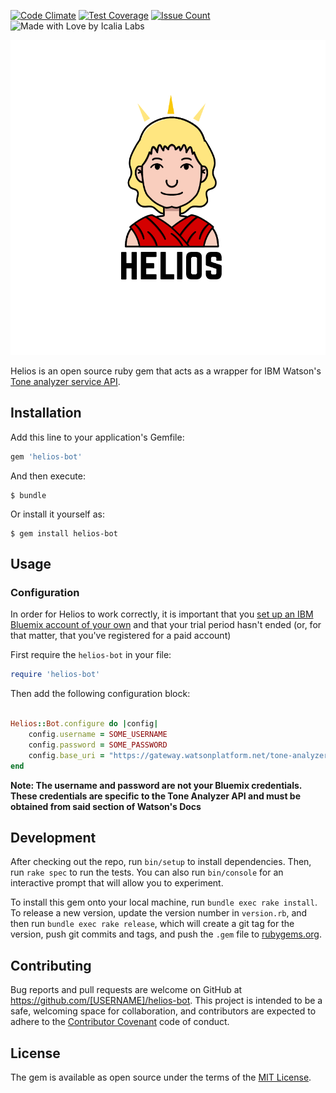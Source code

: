 [![Code Climate](https://codeclimate.com/github/IcaliaLabs/helios/badges/gpa.svg)](https://codeclimate.com/github/IcaliaLabs/helios)
[![Test Coverage](https://codeclimate.com/github/IcaliaLabs/helios/badges/coverage.svg)](https://codeclimate.com/github/IcaliaLabs/helios/coverage)
[![Issue Count](https://codeclimate.com/github/IcaliaLabs/helios/badges/issue_count.svg)](https://codeclimate.com/github/IcaliaLabs/helios)
![Made with Love by Icalia Labs](https://img.shields.io/badge/With%20love%20by-Icalia%20Labs-ff3434.svg)

<div style="text-align:center">
  <img src="assets/logo.png" width="980">
</div>

Helios is an open source ruby gem that acts as a wrapper for IBM Watson's [Tone analyzer service API](https://www.ibm.com/watson/developercloud/tone-analyzer.html).

## Installation

Add this line to your application's Gemfile:

```ruby
gem 'helios-bot'
```

And then execute:

    $ bundle

Or install it yourself as:

    $ gem install helios-bot

## Usage

### Configuration

In order for Helios to work correctly, it is important that you [set up an IBM Bluemix account of your own](https://console.ng.bluemix.net/) and that your trial period hasn't ended (or, for that matter, that you've registered for a paid account)

First require the `helios-bot` in your file:

```ruby
require 'helios-bot'
```

Then add the following configuration block:

```ruby

Helios::Bot.configure do |config|
	config.username = SOME_USERNAME
	config.password = SOME_PASSWORD
	config.base_uri = "https://gateway.watsonplatform.net/tone-analyzer/api/v3"
end
```

**Note: The username and password are not your Bluemix credentials. These
credentials are specific to the Tone Analyzer API and must
be obtained from said section of Watson's Docs**

## Development

After checking out the repo, run `bin/setup` to install dependencies. Then, run `rake spec` to run the tests. You can also run `bin/console` for an interactive prompt that will allow you to experiment.

To install this gem onto your local machine, run `bundle exec rake install`. To release a new version, update the version number in `version.rb`, and then run `bundle exec rake release`, which will create a git tag for the version, push git commits and tags, and push the `.gem` file to [rubygems.org](https://rubygems.org).

## Contributing

Bug reports and pull requests are welcome on GitHub at https://github.com/[USERNAME]/helios-bot. This project is intended to be a safe, welcoming space for collaboration, and contributors are expected to adhere to the [Contributor Covenant](http://contributor-covenant.org) code of conduct.


## License

The gem is available as open source under the terms of the [MIT License](http://opensource.org/licenses/MIT).
